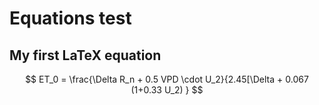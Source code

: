 # Equations test

## My first LaTeX equation

$$
ET_0 = \frac{\Delta R_n + 0.5 VPD \cdot U_2}{2.45[\Delta + 0.067 (1+0.33 U_2) }
$$